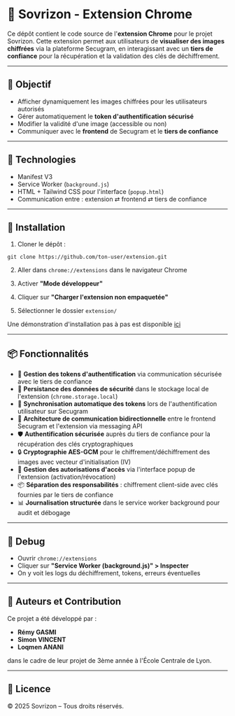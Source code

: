 # 🧩 Sovrizon - Extension Chrome

Ce dépôt contient le code source de l'**extension Chrome** pour le projet Sovrizon. Cette extension permet aux utilisateurs de **visualiser des images chiffrées** via la plateforme Secugram, en interagissant avec un **tiers de confiance** pour la récupération et la validation des clés de déchiffrement.

---

## 🔐 Objectif

- Afficher dynamiquement les images chiffrées pour les utilisateurs autorisés
- Gérer automatiquement le **token d'authentification sécurisé**
- Modifier la validité d'une image (accessible ou non)
- Communiquer avec le **frontend** de Secugram et le **tiers de confiance**

---

## 🧱 Technologies

- Manifest V3
- Service Worker (`background.js`)
- HTML + Tailwind CSS pour l'interface (`popup.html`)
- Communication entre : extension ⇄ frontend ⇄ tiers de confiance


---

## 🚀 Installation

1. Cloner le dépôt :

```
git clone https://github.com/ton-user/extension.git
```

2. Aller dans `chrome://extensions` dans le navigateur Chrome

3. Activer **"Mode développeur"**

4. Cliquer sur **"Charger l'extension non empaquetée"**

5. Sélectionner le dossier `extension/`


Une démonstration d'installation pas à pas est disponible [ici](https://youtu.be/OJDMdyuysH4)

---

## 📦 Fonctionnalités

- 🔐 **Gestion des tokens d'authentification** via communication sécurisée avec le tiers de confiance
- 💾 **Persistance des données de sécurité** dans le stockage local de l'extension (`chrome.storage.local`)
- 🔄 **Synchronisation automatique des tokens** lors de l'authentification utilisateur sur Secugram
- 🔗 **Architecture de communication bidirectionnelle** entre le frontend Secugram et l'extension via messaging API
- 🛡️ **Authentification sécurisée** auprès du tiers de confiance pour la récupération des clés cryptographiques
- 🔒 **Cryptographie AES-GCM** pour le chiffrement/déchiffrement des images avec vecteur d'initialisation (IV)
- 🚦 **Gestion des autorisations d'accès** via l'interface popup de l'extension (activation/révocation)
- 📦 **Séparation des responsabilités** : chiffrement client-side avec clés fournies par le tiers de confiance
- 📊 **Journalisation structurée** dans le service worker background pour audit et débogage

---

## 🧪 Debug

- Ouvrir `chrome://extensions`
- Cliquer sur **"Service Worker (background.js)" > Inspecter**
- On y voit les logs du déchiffrement, tokens, erreurs éventuelles

---

## 👥 Auteurs et Contribution

Ce projet a été développé par :
- **Rémy GASMI**
- **Simon VINCENT**
- **Loqmen ANANI**

dans le cadre de leur projet de 3ème année à l'École Centrale de Lyon.

---

## 📄 Licence

© 2025 Sovrizon – Tous droits réservés.
